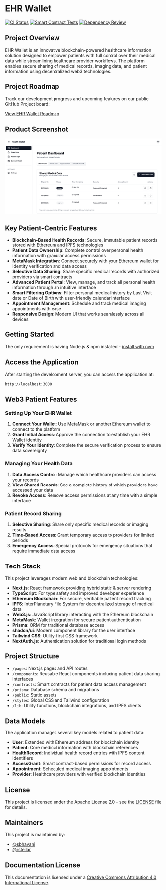 <!-- SPDX-License-Identifier: CC-BY-4.0 -->

# EHR Wallet

[![CI Status](https://github.com/sbhavani/health-wallet/actions/workflows/ci.yml/badge.svg)](https://github.com/sbhavani/health-wallet/actions/workflows/ci.yml) [![Smart Contract Tests](https://github.com/sbhavani/health-wallet/actions/workflows/smart-contract.yml/badge.svg)](https://github.com/sbhavani/health-wallet/actions/workflows/smart-contract.yml) [![Dependency Review](https://github.com/sbhavani/health-wallet/actions/workflows/dependency-review.yml/badge.svg)](https://github.com/sbhavani/health-wallet/actions/workflows/dependency-review.yml)

## Project Overview

EHR Wallet is an innovative blockchain-powered healthcare information solution designed to empower patients with full control over their medical data while streamlining healthcare provider workflows. The platform enables secure sharing of medical records, imaging data, and patient information using decentralized web3 technologies.

## Project Roadmap

Track our development progress and upcoming features on our public GitHub Project board:

[View EHR Wallet Roadmap](https://github.com/users/sbhavani/projects/2/views/1)

## Product Screenshot

![EHR Wallet Dashboard](/public/healthwallet-dashboard.png)

## Key Patient-Centric Features

- **Blockchain-Based Health Records**: Secure, immutable patient records stored with Ethereum and IPFS technologies
- **Patient Data Ownership**: Complete control over personal health information with granular access permissions
- **MetaMask Integration**: Connect securely with your Ethereum wallet for identity verification and data access
- **Selective Data Sharing**: Share specific medical records with authorized providers via smart contracts
- **Advanced Patient Portal**: View, manage, and track all personal health information through an intuitive interface
- **Smart Filtering Options**: Filter personal medical history by Last Visit date or Date of Birth with user-friendly calendar interface
- **Appointment Management**: Schedule and track medical imaging appointments with ease
- **Responsive Design**: Modern UI that works seamlessly across all devices

## Getting Started

The only requirement is having Node.js & npm installed - [install with nvm](https://github.com/nvm-sh/nvm#installing-and-updating)

## Access the Application

After starting the development server, you can access the application at:

```
http://localhost:3000
```

## Web3 Patient Features

### Setting Up Your EHR Wallet

1. **Connect Your Wallet**: Use MetaMask or another Ethereum wallet to connect to the platform
2. **Grant Initial Access**: Approve the connection to establish your EHR Wallet identity
3. **Verify Your Identity**: Complete the secure verification process to ensure data sovereignty

### Managing Your Health Data

1. **Data Access Control**: Manage which healthcare providers can access your records
2. **View Shared Records**: See a complete history of which providers have accessed your data
3. **Revoke Access**: Remove access permissions at any time with a simple interface

### Patient Record Sharing

1. **Selective Sharing**: Share only specific medical records or imaging results
2. **Time-Based Access**: Grant temporary access to providers for limited periods
3. **Emergency Access**: Special protocols for emergency situations that require immediate data access

## Tech Stack

This project leverages modern web and blockchain technologies:

- **Next.js**: React framework providing hybrid static & server rendering
- **TypeScript**: For type safety and improved developer experience
- **Ethereum Blockchain**: For secure, verifiable patient record tracking
- **IPFS**: InterPlanetary File System for decentralized storage of medical data
- **Web3.js**: JavaScript library interacting with the Ethereum blockchain
- **MetaMask**: Wallet integration for secure patient authentication
- **Prisma**: ORM for traditional database access
- **shadcn/ui**: Modern component library for the user interface
- **Tailwind CSS**: Utility-first CSS framework
- **NextAuth.js**: Authentication solution for traditional login methods

## Project Structure

- `/pages`: Next.js pages and API routes
- `/components`: Reusable React components including patient data sharing interfaces
- `/contracts`: Smart contracts for patient data access management
- `/prisma`: Database schema and migrations
- `/public`: Static assets
- `/styles`: Global CSS and Tailwind configuration
- `/lib`: Utility functions, blockchain integrations, and IPFS clients

## Data Models

The application manages several key models related to patient data:
- **User**: Extended with Ethereum address for blockchain identity
- **Patient**: Core medical information with blockchain references
- **HealthRecord**: Individual health record entries with IPFS content identifiers
- **AccessGrant**: Smart contract-based permissions for record access
- **Appointment**: Scheduled medical imaging appointments
- **Provider**: Healthcare providers with verified blockchain identities

## License

This project is licensed under the Apache License 2.0 - see the [LICENSE](./LICENSE) file for details.

## Maintainers

This project is maintained by:

- [@sbhavani](https://github.com/sbhavani)
- [@rstellar](https://github.com/rstellar)

## Documentation License

This documentation is licensed under a [Creative Commons Attribution 4.0 International License](http://creativecommons.org/licenses/by/4.0/).
